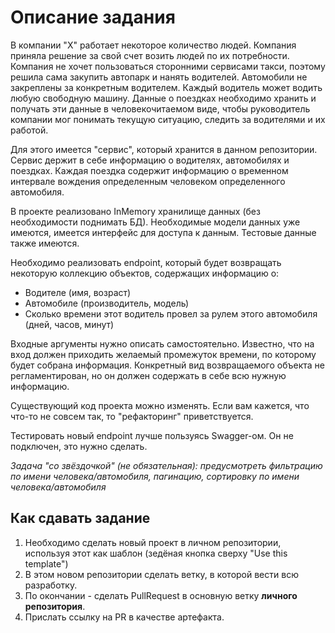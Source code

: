 # Описание задания

В компании "X" работает некоторое количество людей. Компания приняла решение за свой счет возить людей по их потребности.
Компания не хочет пользоваться сторонними сервисами такси, поэтому решила сама закупить автопарк и нанять водителей.
Автомобили не закреплены за конкретным водителем. Каждый водитель может водить любую свободную машину.
Данные о поездках необходимо хранить и получать эти данные в человекочитаемом виде, чтобы руководитель компании мог понимать текущую ситуацию, следить за водителями и их работой.

Для этого имеется "сервис", который хранится в данном репозитории.
Сервис держит в себе информацию о водителях, автомобилях и поездках.
Каждая поездка содержит информацию о временном интервале вождения определенным человеком определенного автомобиля.

В проекте реализовано InMemory хранилище данных (без необходимости поднимать БД).
Необходимые модели данных уже имеются, имеется интерфейс для доступа к данным.
Тестовые данные также имеются.

Необходимо реализовать endpoint, который будет возвращать некоторую коллекцию объектов, содержащих информацию о:

- Водителе (имя, возраст)
- Автомобиле (производитель, модель)
- Сколько времени этот водитель провел за рулем этого автомобиля (дней, часов, минут)

Входные аргументы нужно описать самостоятельно. Известно, что на вход должен приходить желаемый промежуток времени, по которому будет собрана информация.
Конкретный вид возвращаемого объекта не регламентирован, но он должен содержать в себе всю нужную информацию.

Существующий код проекта можно изменять. Если вам кажется, что что-то не совсем так, то "рефакторинг" приветствуется.

Тестировать новый endpoint лучше пользуясь Swagger-ом. Он не подключен, это нужно сделать.

_Задача "со звёздочкой" (не обязательная): предусмотреть фильтрацию по имени человека/автомобиля, пагинацию, сортировку по имени человека/автомобиля_

## Как сдавать задание

1. Необходимо сделать новый проект в личном репозитории, используя этот как шаблон (зедёная кнопка сверху "Use this template")
2. В этом новом репозитории сделать ветку, в которой вести всю разработку.
3. По окончании - сделать PullRequest в основную ветку __личного репозитория__.
4. Прислать ссылку на PR в качестве артефакта.
